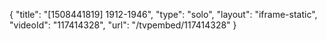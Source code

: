 {
    "title": "[1508441819] 1912-1946",
    "type": "solo",
    "layout": "iframe-static",
    "videoId": "117414328",
    "url": "\/tvpembed\/117414328"
}